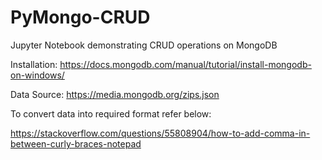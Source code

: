# PyMongo-CRUD
Jupyter Notebook demonstrating CRUD operations on MongoDB

Installation: https://docs.mongodb.com/manual/tutorial/install-mongodb-on-windows/

Data Source: https://media.mongodb.org/zips.json

To convert data into required format refer below:

https://stackoverflow.com/questions/55808904/how-to-add-comma-in-between-curly-braces-notepad
